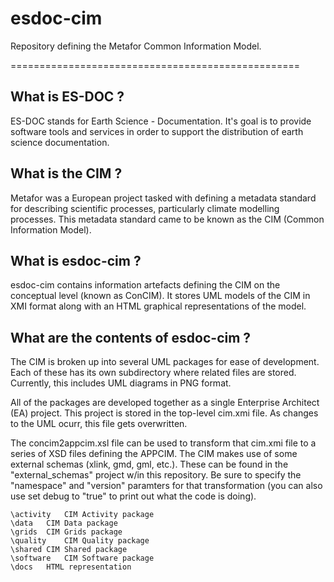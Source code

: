 esdoc-cim
=========

Repository defining the Metafor Common Information Model.


==================================================

What is ES-DOC ?
--------------------------------------

ES-DOC stands for Earth Science - Documentation.  It's goal is to provide software tools and services in order to support the distribution of earth science documentation.


What is the CIM ?
--------------------------------------

Metafor was a European project tasked with defining a metadata standard for describing scientific processes, particularly climate modelling processes.  This metadata standard came to be known as the CIM (Common Information Model).


What is esdoc-cim ?
-------------------

esdoc-cim contains information artefacts defining the CIM on the conceptual level (known as ConCIM).  It stores UML models of the CIM in XMI format along with an HTML graphical representations of the model.


What are the contents of esdoc-cim ?
--------------------------------------

The CIM is broken up into several UML packages for ease of development.  Each of these has its own subdirectory where related files are stored.  Currently, this includes UML diagrams in PNG format.

All of the packages are developed together as a single Enterprise Architect (EA) project.  This project is stored in the top-level cim.xmi file.  As changes to the UML ocurr, this file gets overwritten.

The concim2appcim.xsl file can be used to transform that cim.xmi file to a series of XSD files defining the APPCIM.  The CIM makes use of some external schemas (xlink, gmd, gml, etc.).  These can be found in the "external_schemas" project w/in this repository.
Be sure to specify the "namespace" and "version" paramters for that transformation (you can also use set debug to "true" to print out what the code is doing).


    \activity	CIM Activity package
    \data	CIM Data package
    \grids	CIM Grids package
    \quality	CIM Quality package
    \shared	CIM Shared package
    \software	CIM Software package
    \docs	HTML representation


<!-- TODO: Add further information

Further Information ?
--------------------------------------

Please refer to the documentation for further information: TODO

-->
